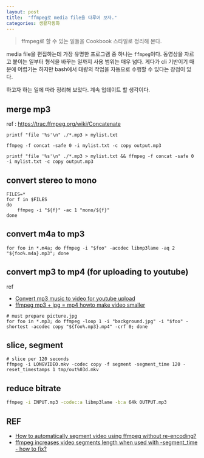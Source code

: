 ```yaml
---
layout: post
title:  "ffmpeg로 media file을 다루어 보자."
categories: 생활자동화
---
```


> ffmpeg로 할 수 있는 일들을 Cookbook 스타일로 정리해 본다.

media file을 편집하는데 가장 유명한 프로그램 중 하나는 `ffmpeg`이다. 동영상을 자르고 붙이는 일부터 형식을 바꾸는 일까지 사용 범위는 매우 넓다. 게다가 cli 기반이기 때문에 어렵기는 하지만 bash에서 대량의 작업을 자동으로 수행할 수 있다는 장점이 있다.

하고자 하는 일에 따라 정리해 보았다. 계속 업데이트 할 생각이다.

## merge mp3

ref : https://trac.ffmpeg.org/wiki/Concatenate

```
printf "file '%s'\n" ./*.mp3 > mylist.txt
```

```
ffmpeg -f concat -safe 0 -i mylist.txt -c copy output.mp3
```

```
printf "file '%s'\n" ./*.mp3 > mylist.txt && ffmpeg -f concat -safe 0 -i mylist.txt -c copy output.mp3
```


## convert stereo to mono

```
FILES=*
for f in $FILES
do
	ffmpeg -i "${f}" -ac 1 "mono/${f}"
done
```

## convert m4a to mp3

```
for foo in *.m4a; do ffmpeg -i "$foo" -acodec libmp3lame -aq 2 "${foo%.m4a}.mp3"; done
```

## convert mp3 to mp4 (for uploading to youtube)

ref

* [Convert mp3 music to video for youtube upload](https://ubuntuforums.org/showthread.php?t=1686664)
* [ffmpeg mp3 + jpg = mp4 howto make video smaller](https://askubuntu.com/questions/868283/ffmpeg-mp3-jpg-mp4-howto-make-video-smaller)

```
# must prepare picture.jpg
for foo in *.mp3; do ffmpeg -loop 1 -i "background.jpg" -i "$foo" -shortest -acodec copy "${foo%.mp3}.mp4" -crf 0; done
```

## slice, segment

```
# slice per 120 seconds
ffmpeg -i LONGVIDEO.mkv -codec copy -f segment -segment_time 120 -reset_timestamps 1 tmp/out%03d.mkv
```

## reduce bitrate

```bash
ffmpeg -i INPUT.mp3 -codec:a libmp3lame -b:a 64k OUTPUT.mp3
```

## REF
* [How to automatically segment video using ffmpeg without re-encoding?](https://askubuntu.com/questions/948304/how-to-automatically-segment-video-using-ffmpeg-without-re-encoding)
* [ffmpeg increases video segments length when used with -segment_time - how to fix?](https://superuser.com/questions/1065683/ffmpeg-increases-video-segments-length-when-used-with-segment-time-how-to-fix)
